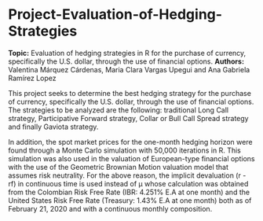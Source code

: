 # Project-Evaluation-of-Hedging-Strategies
**Topic:** Evaluation  of hedging strategies in R for the purchase of currency, specifically the U.S. dollar, through the use of financial options.
**Authors:** Valentina Márquez Cárdenas, Maria Clara Vargas Upegui and Ana Gabriela Ramírez Lopez

This project seeks to determine the best hedging strategy for the purchase of currency, specifically the U.S. dollar, through the use of financial options. The strategies to be analyzed are the following: traditional Long Call strategy, Participative Forward strategy, Collar or Bull Call Spread strategy and finally Gaviota strategy.

In addition, the spot market prices for the one-month hedging horizon were found through a Monte Carlo simulation with 50,000 iterations in R. This simulation was also used in the valuation of European-type financial options with the use of the Geometric Brownian Motion valuation model that assumes risk neutrality. For the above reason, the implicit devaluation (r - rf) in continuous time is used instead of μ whose calculation was obtained from the Colombian Risk Free Rate (IBR: 4.251% E.A at one month) and the United States Risk Free Rate (Treasury: 1.43% E.A at one month) both as of February 21, 2020 and with a continuous monthly composition. 
